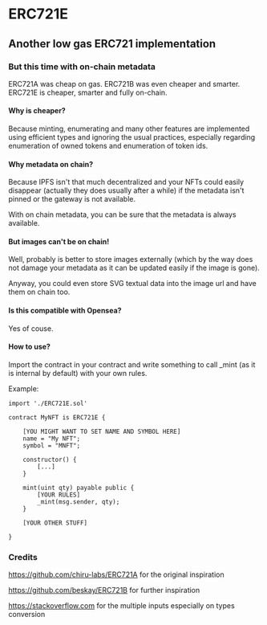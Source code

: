 # ERC721E

## Another low gas ERC721 implementation

### But this time with on-chain metadata

ERC721A was cheap on gas.
ERC721B was even cheaper and smarter.
ERC721E is cheaper, smarter and fully on-chain.

#### Why is cheaper?

Because minting, enumerating and many other features are implemented using efficient types and ignoring the usual practices, especially regarding enumeration of owned tokens and enumeration of token ids.

#### Why metadata on chain?

Because IPFS isn't that much decentralized and your NFTs could easily disappear (actually they does usually after a while) if the metadata isn't pinned or the gateway is not available.

With on chain metadata, you can be sure that the metadata is always available.

#### But images can't be on chain!

Well, probably is better to store images externally (which by the way does not damage your metadata as it can be updated easily if the image is gone).

Anyway, you could even store SVG textual data into the image url and have them on chain too.

#### Is this compatible with Opensea?

Yes of couse.

#### How to use?

Import the contract in your contract and write something to call _mint (as it is internal by default) with your own rules.

Example:

```
import './ERC721E.sol'

contract MyNFT is ERC721E {

    [YOU MIGHT WANT TO SET NAME AND SYMBOL HERE]
    name = "My NFT";
    symbol = "MNFT";

    constructor() {
        [...]
    }

    mint(uint qty) payable public {
        [YOUR RULES]
        _mint(msg.sender, qty);
    }

    [YOUR OTHER STUFF]

}
```

### Credits

https://github.com/chiru-labs/ERC721A for the original inspiration

https://github.com/beskay/ERC721B for further inspiration

https://stackoverflow.com for the multiple inputs especially on types conversion